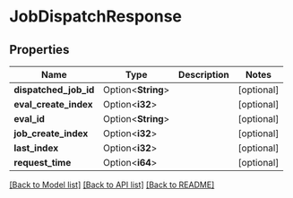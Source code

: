 # JobDispatchResponse

## Properties

Name | Type | Description | Notes
------------ | ------------- | ------------- | -------------
**dispatched_job_id** | Option<**String**> |  | [optional]
**eval_create_index** | Option<**i32**> |  | [optional]
**eval_id** | Option<**String**> |  | [optional]
**job_create_index** | Option<**i32**> |  | [optional]
**last_index** | Option<**i32**> |  | [optional]
**request_time** | Option<**i64**> |  | [optional]

[[Back to Model list]](../README.md#documentation-for-models) [[Back to API list]](../README.md#documentation-for-api-endpoints) [[Back to README]](../README.md)


